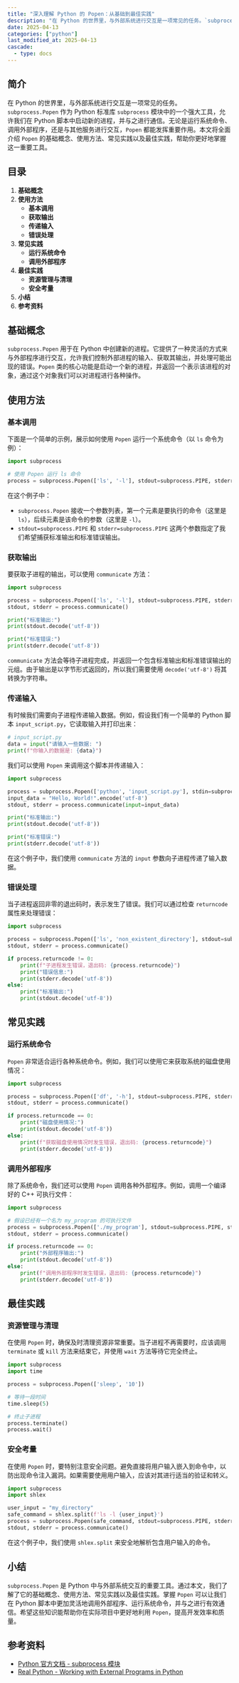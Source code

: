 ```yaml
---
title: "深入理解 Python 的 Popen：从基础到最佳实践"
description: "在 Python 的世界里，与外部系统进行交互是一项常见的任务。`subprocess.Popen` 作为 Python 标准库 `subprocess` 模块中的一个强大工具，允许我们在 Python 脚本中启动新的进程，并与之进行通信。无论是运行系统命令、调用外部程序，还是与其他服务进行交互，`Popen` 都能发挥重要作用。本文将全面介绍 `Popen` 的基础概念、使用方法、常见实践以及最佳实践，帮助你更好地掌握这一重要工具。"
date: 2025-04-13
categories: ["python"]
last_modified_at: 2025-04-13
cascade:
  - type: docs
---
```



## 简介
在 Python 的世界里，与外部系统进行交互是一项常见的任务。`subprocess.Popen` 作为 Python 标准库 `subprocess` 模块中的一个强大工具，允许我们在 Python 脚本中启动新的进程，并与之进行通信。无论是运行系统命令、调用外部程序，还是与其他服务进行交互，`Popen` 都能发挥重要作用。本文将全面介绍 `Popen` 的基础概念、使用方法、常见实践以及最佳实践，帮助你更好地掌握这一重要工具。

<!-- more -->
## 目录
1. **基础概念**
2. **使用方法**
    - **基本调用**
    - **获取输出**
    - **传递输入**
    - **错误处理**
3. **常见实践**
    - **运行系统命令**
    - **调用外部程序**
4. **最佳实践**
    - **资源管理与清理**
    - **安全考量**
5. **小结**
6. **参考资料**

## 基础概念
`subprocess.Popen` 用于在 Python 中创建新的进程。它提供了一种灵活的方式来与外部程序进行交互，允许我们控制外部进程的输入、获取其输出，并处理可能出现的错误。`Popen` 类的核心功能是启动一个新的进程，并返回一个表示该进程的对象，通过这个对象我们可以对进程进行各种操作。

## 使用方法

### 基本调用
下面是一个简单的示例，展示如何使用 `Popen` 运行一个系统命令（以 `ls` 命令为例）：

```python
import subprocess

# 使用 Popen 运行 ls 命令
process = subprocess.Popen(['ls', '-l'], stdout=subprocess.PIPE, stderr=subprocess.PIPE)
```

在这个例子中：
- `subprocess.Popen` 接收一个参数列表，第一个元素是要执行的命令（这里是 `ls`），后续元素是该命令的参数（这里是 `-l`）。
- `stdout=subprocess.PIPE` 和 `stderr=subprocess.PIPE` 这两个参数指定了我们希望捕获标准输出和标准错误输出。

### 获取输出
要获取子进程的输出，可以使用 `communicate` 方法：

```python
import subprocess

process = subprocess.Popen(['ls', '-l'], stdout=subprocess.PIPE, stderr=subprocess.PIPE)
stdout, stderr = process.communicate()

print("标准输出:")
print(stdout.decode('utf-8'))

print("标准错误:")
print(stderr.decode('utf-8'))
```

`communicate` 方法会等待子进程完成，并返回一个包含标准输出和标准错误输出的元组。由于输出是以字节形式返回的，所以我们需要使用 `decode('utf-8')` 将其转换为字符串。

### 传递输入
有时候我们需要向子进程传递输入数据。例如，假设我们有一个简单的 Python 脚本 `input_script.py`，它读取输入并打印出来：

```python
# input_script.py
data = input("请输入一些数据: ")
print(f"你输入的数据是: {data}")
```

我们可以使用 `Popen` 来调用这个脚本并传递输入：

```python
import subprocess

process = subprocess.Popen(['python', 'input_script.py'], stdin=subprocess.PIPE, stdout=subprocess.PIPE, stderr=subprocess.PIPE)
input_data = "Hello, World!".encode('utf-8')
stdout, stderr = process.communicate(input=input_data)

print("标准输出:")
print(stdout.decode('utf-8'))

print("标准错误:")
print(stderr.decode('utf-8'))
```

在这个例子中，我们使用 `communicate` 方法的 `input` 参数向子进程传递了输入数据。

### 错误处理
当子进程返回非零的退出码时，表示发生了错误。我们可以通过检查 `returncode` 属性来处理错误：

```python
import subprocess

process = subprocess.Popen(['ls', 'non_existent_directory'], stdout=subprocess.PIPE, stderr=subprocess.PIPE)
stdout, stderr = process.communicate()

if process.returncode != 0:
    print(f"子进程发生错误，退出码: {process.returncode}")
    print("错误信息:")
    print(stderr.decode('utf-8'))
else:
    print("标准输出:")
    print(stdout.decode('utf-8'))
```

## 常见实践

### 运行系统命令
`Popen` 非常适合运行各种系统命令。例如，我们可以使用它来获取系统的磁盘使用情况：

```python
import subprocess

process = subprocess.Popen(['df', '-h'], stdout=subprocess.PIPE, stderr=subprocess.PIPE)
stdout, stderr = process.communicate()

if process.returncode == 0:
    print("磁盘使用情况:")
    print(stdout.decode('utf-8'))
else:
    print(f"获取磁盘使用情况时发生错误，退出码: {process.returncode}")
    print(stderr.decode('utf-8'))
```

### 调用外部程序
除了系统命令，我们还可以使用 `Popen` 调用各种外部程序。例如，调用一个编译好的 C++ 可执行文件：

```python
import subprocess

# 假设已经有一个名为 my_program 的可执行文件
process = subprocess.Popen(['./my_program'], stdout=subprocess.PIPE, stderr=subprocess.PIPE)
stdout, stderr = process.communicate()

if process.returncode == 0:
    print("外部程序输出:")
    print(stdout.decode('utf-8'))
else:
    print(f"调用外部程序时发生错误，退出码: {process.returncode}")
    print(stderr.decode('utf-8'))
```

## 最佳实践

### 资源管理与清理
在使用 `Popen` 时，确保及时清理资源非常重要。当子进程不再需要时，应该调用 `terminate` 或 `kill` 方法来结束它，并使用 `wait` 方法等待它完全终止。

```python
import subprocess
import time

process = subprocess.Popen(['sleep', '10'])

# 等待一段时间
time.sleep(5)

# 终止子进程
process.terminate()
process.wait()
```

### 安全考量
在使用 `Popen` 时，要特别注意安全问题。避免直接将用户输入嵌入到命令中，以防出现命令注入漏洞。如果需要使用用户输入，应该对其进行适当的验证和转义。

```python
import subprocess
import shlex

user_input = "my_directory"
safe_command = shlex.split(f'ls -l {user_input}')
process = subprocess.Popen(safe_command, stdout=subprocess.PIPE, stderr=subprocess.PIPE)
stdout, stderr = process.communicate()
```

在这个例子中，我们使用 `shlex.split` 来安全地解析包含用户输入的命令。

## 小结
`subprocess.Popen` 是 Python 中与外部系统交互的重要工具。通过本文，我们了解了它的基础概念、使用方法、常见实践以及最佳实践。掌握 `Popen` 可以让我们在 Python 脚本中更加灵活地调用外部程序、运行系统命令，并与之进行有效通信。希望这些知识能帮助你在实际项目中更好地利用 `Popen`，提高开发效率和质量。

## 参考资料
- [Python 官方文档 - subprocess 模块](https://docs.python.org/3/library/subprocess.html)
- [Real Python - Working with External Programs in Python](https://realpython.com/python-subprocess/)